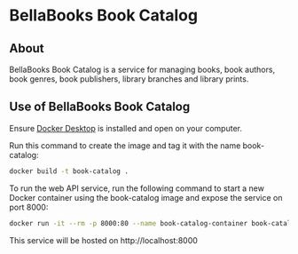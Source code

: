 # BellaBooks Book Catalog

## About

BellaBooks Book Catalog is a service for managing books, book authors, book genres, book publishers, library branches and library prints.

## Use of BellaBooks Book Catalog

Ensure [Docker Desktop](https://www.docker.com/) is installed and open on your computer.

Run this command to create the image and tag it with the name book-catalog:

```Bash
docker build -t book-catalog .
```

To run the web API service, run the following command to start a new Docker container using the book-catalog image and expose the service on port 8000:

```Bash
docker run -it --rm -p 8000:80 --name book-catalog-container book-catalog
```

This service will be hosted on http://localhost:8000